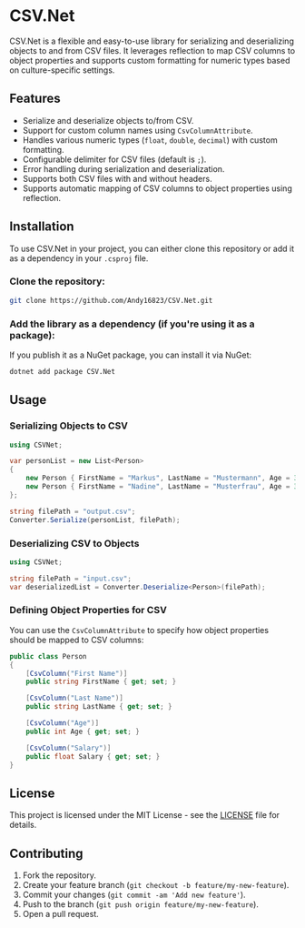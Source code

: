 
# CSV.Net

CSV.Net is a flexible and easy-to-use library for serializing and deserializing objects to and from CSV files. It leverages reflection to map CSV columns to object properties and supports custom formatting for numeric types based on culture-specific settings.

## Features

- Serialize and deserialize objects to/from CSV.
- Support for custom column names using `CsvColumnAttribute`.
- Handles various numeric types (`float`, `double`, `decimal`) with custom formatting.
- Configurable delimiter for CSV files (default is `;`).
- Error handling during serialization and deserialization.
- Supports both CSV files with and without headers.
- Supports automatic mapping of CSV columns to object properties using reflection.

## Installation

To use CSV.Net in your project, you can either clone this repository or add it as a dependency in your `.csproj` file.

### Clone the repository:

```bash
git clone https://github.com/Andy16823/CSV.Net.git
```

### Add the library as a dependency (if you're using it as a package):

If you publish it as a NuGet package, you can install it via NuGet:

```bash
dotnet add package CSV.Net
```

## Usage

### Serializing Objects to CSV

```csharp
using CSVNet;

var personList = new List<Person>
{
    new Person { FirstName = "Markus", LastName = "Mustermann", Age = 30, Salary = 1200.50f },
    new Person { FirstName = "Nadine", LastName = "Musterfrau", Age = 32, Salary = 1500.75f }
};

string filePath = "output.csv";
Converter.Serialize(personList, filePath);
```

### Deserializing CSV to Objects

```csharp
using CSVNet;

string filePath = "input.csv";
var deserializedList = Converter.Deserialize<Person>(filePath);
```

### Defining Object Properties for CSV

You can use the `CsvColumnAttribute` to specify how object properties should be mapped to CSV columns:

```csharp
public class Person
{
    [CsvColumn("First Name")]
    public string FirstName { get; set; }

    [CsvColumn("Last Name")]
    public string LastName { get; set; }

    [CsvColumn("Age")]
    public int Age { get; set; }

    [CsvColumn("Salary")]
    public float Salary { get; set; }
}
```

## License

This project is licensed under the MIT License - see the [LICENSE](LICENSE) file for details.

## Contributing

1. Fork the repository.
2. Create your feature branch (`git checkout -b feature/my-new-feature`).
3. Commit your changes (`git commit -am 'Add new feature'`).
4. Push to the branch (`git push origin feature/my-new-feature`).
5. Open a pull request.

